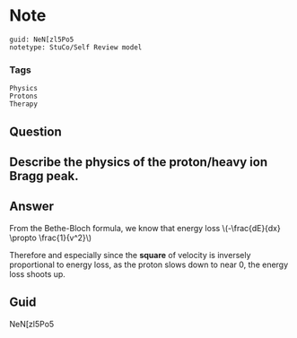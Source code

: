 # Note
```
guid: NeN[zl5Po5
notetype: StuCo/Self Review model
```

### Tags
```
Physics
Protons
Therapy
```

## Question
<h2>Describe the physics of the proton/heavy ion Bragg peak.</h2>

## Answer
<section>
<p>From the Bethe-Bloch formula, we know that energy loss \(-\frac{dE}{dx} \propto \frac{1}{v^2}\)</p>
<p>Therefore and especially since the <strong>square</strong>  of velocity is inversely proportional to energy loss, as the proton slows down to near 0, the energy loss shoots up.</p>


</section>

## Guid
NeN[zl5Po5
